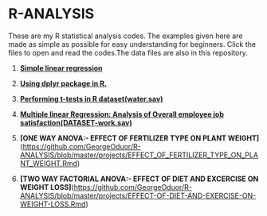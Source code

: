 # R-ANALYSIS
These are my R statistical analysis codes.
The examples given here are made as simple as possible for easy understanding for beginners.
Click the files to open and read the codes.The data files are also in this repository.

1.  [**Simple linear regression**](https://github.com/GeorgeOduor/R-ANALYSIS/blob/master/projects/smlr.Rnw)

2.  [**Using dplyr package in R.**](https://github.com/GeorgeOduor/R-ANALYSIS/blob/master/projects/dplyr.Rmd)

3.  [**Performing t-tests in R dataset(water.sav)**](https://github.com/GeorgeOduor/R-ANALYSIS/blob/master/projects/Ttests.Rmd)

4.  [**Multiple linear Regression: Analysis of Overall employee job satisfaction(DATASET-work.sav)**](https://github.com/GeorgeOduor/R-ANALYSIS/blob/master/projects/MULTIPLEREG.Rmd)

5.  **[ONE WAY ANOVA:- EFFECT OF FERTILIZER TYPE ON PLANT WEIGHT]**(https://github.com/GeorgeOduor/R-ANALYSIS/blob/master/projects/EFFECT_OF_FERTILIZER_TYPE_ON_PLANT_WEIGHT.Rmd)

6. **[TWO WAY FACTORIAL ANOVA:- EFFECT OF DIET AND EXCERCISE ON WEIGHT LOSS]**(https://github.com/GeorgeOduor/R-ANALYSIS/blob/master/projects/EFFECT-OF-DIET-AND-EXERCISE-ON-WEIGHT-LOSS.Rmd)
